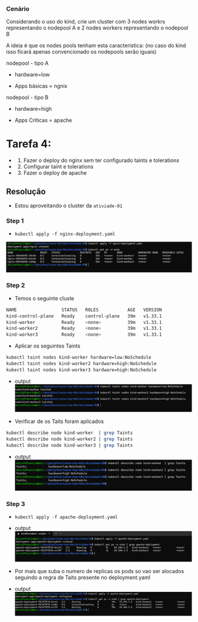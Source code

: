 ### Cenário

Considerando o uso do kind, crie um cluster com 3 nodes workrs representando o nodepool A e 2 nodes workers representando o nodepool B

A ideia é que os nodes pools tenham esta característica: (no caso do kind isso ficará apenas convencionado os nodepools serão iguais)

nodepool - tipo A

 - hardware=low

 - Apps básicas = ngnix

 

nodepool - tipo B

 - hardware=high

 - Apps Criticas = apache



# Tarefa 4:

- 1. Fazer o deploy do nginx sem ter configurado taints e tolerations

- 2. Configurar taint e tolerations

- 3. Fazer o deploy de apache


## Resolução

- Estou aproveitando o cluster da `ativiade-01`

### Step 1

- `kubectl apply -f nginx-deployment.yaml`

![alt text](assets/img1.png)

### Step 2

- Temos o seguinte cluste
```sh
NAME                 STATUS   ROLES           AGE   VERSION
kind-control-plane   Ready    control-plane   39m   v1.33.1
kind-worker          Ready    <none>          39m   v1.33.1
kind-worker2         Ready    <none>          39m   v1.33.1
kind-worker3         Ready    <none>          39m   v1.33.1
```

- Aplicar os seguintes Taints

```sh
kubectl taint nodes kind-worker hardware=low:NoSchedule
kubectl taint nodes kind-worker2 hardware=high:NoSchedule
kubectl taint nodes kind-worker3 hardware=high:NoSchedule
```

- output
![alt text](assets/img2.png)

- Verificar de os Taits foram aplicados

```sh
kubectl describe node kind-worker  | grep Taints
kubectl describe node kind-worker2 | grep Taints
kubectl describe node kind-worker3 | grep Taints

```

- output
![alt text](assets/img3.png)


### Step 3

- `kubectl apply -f apache-deployment.yaml` 

- output
![alt text](assets/img4.png)

- Por mais que suba o numero de replicas os pods so vao ser alocados seguindo a regra de Taits presente no deployment.yaml

- output
![alt text](assets/img5.png)
